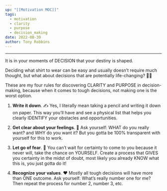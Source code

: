 ```yaml
---
up: "[[Motivation MOC]]"
tags:
  - motivation
  - clarity
  - purpose
  - decision_making
date: 2022-08-30
author: Tony Robbins
---
```

----
It is in your moments of DECISION that your destiny is shaped.

Deciding what shirt to wear can be easy and usually doesn’t require much thought, but what about decisions that are potentially life-changing? 🤔💭

These are my four rules for discovering CLARITY and PURPOSE in decision-making, because when it comes to tough decisions, not making one is the worst option.

1. **Write it down**. ✍
   Yes, I literally mean taking a pencil and writing it down on paper. This way you’ll have and see a physical list that helps you clearly IDENTIFY your obstacles and opportunities. 

2. **Get clear about your feelings**. 🔎
   Ask yourself: WHAT do you really want? and WHY do you want it? But you gotta be 100% transparent with yourself for this to work.

3. **Let go of fear**. 💪
   You can’t wait for certainty to come to you because it never will, take the chance on YOURSELF. Create a process that GIVES you certainty in the midst of doubt, most likely you already KNOW what this is, you just gotta do it! 

4. **Recognize your values**. ❤️
   Mostly all tough decisions will have more than ONE outcome. Ask yourself: What’s really number one for me? Then repeat the process for number 2, number 3, etc.